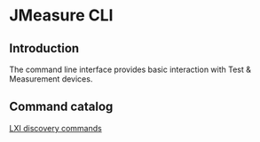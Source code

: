 # JMeasure CLI

## Introduction

The command line interface provides basic interaction with Test & Measurement devices.

## Command catalog

[LXI discovery commands](doc/LXI-DISCOVERY.md)
